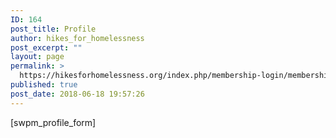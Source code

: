 ```yaml
---
ID: 164
post_title: Profile
author: hikes_for_homelessness
post_excerpt: ""
layout: page
permalink: >
  https://hikesforhomelessness.org/index.php/membership-login/membership-profile/
published: true
post_date: 2018-06-18 19:57:26
---
```

[swpm_profile_form]